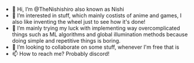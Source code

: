 - 👋 Hi, I’m @TheNishishiro also known as Nishi
- 👀 I’m interested in stuff, which mainly costists of anime and games, I also like inventing the wheel just to see how it's done! 
- 🌱 I’m mainly trying my luck with implementing way overcomplicated things such as ML algorithms and global illumination methods because doing simple and repetitive things is boring.
- 💞️ I’m looking to collaborate on some stuff, whenever I'm free that is
- 📫 How to reach me? Probably discord!

<!---
TheNishishiro/TheNishishiro is a ✨ special ✨ repository because its `README.md` (this file) appears on your GitHub profile.
You can click the Preview link to take a look at your changes.
--->

